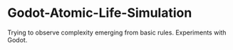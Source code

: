 # Godot-Atomic-Life-Simulation
Trying to observe complexity emerging from basic rules. Experiments with Godot.
